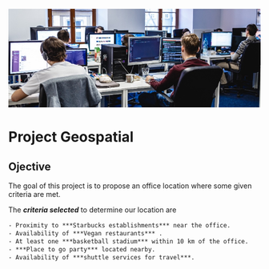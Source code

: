 ![portada](https://github.com/angelanavarrog/-Project-geospatial-Angela-Navarro/blob/main/images/office.jpg)

# Project Geospatial

## Ojective

The goal of this project is to propose an office location where some given criteria are met.

The ***criteria selected*** to determine our location are

    - Proximity to ***Starbucks establishments*** near the office. 
    - Availability of ***Vegan restaurants*** .
    - At least one ***basketball stadium*** within 10 km of the office.
    - ***Place to go party*** located nearby.
    - Availability of ***shuttle services for travel***.

    



